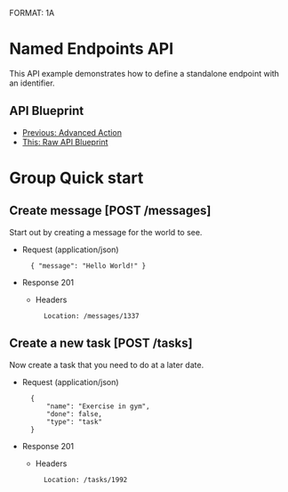 FORMAT: 1A

# Named Endpoints API
This API example demonstrates how to define a standalone endpoint with an identifier.

## API Blueprint
+ [Previous: Advanced Action](12.%20Advanced%20Action.md)
+ [This: Raw API Blueprint](https://raw.github.com/apiaryio/api-blueprint/master/examples/13.%20Named%20Endpoints.md)

# Group Quick start

## Create message [POST /messages]

Start out by creating a message for the world to see.

+ Request (application/json)

        { "message": "Hello World!" }

+ Response 201

    + Headers

            Location: /messages/1337

## Create a new task [POST /tasks]

Now create a task that you need to do at a later date.

+ Request (application/json)

        {
            "name": "Exercise in gym",
            "done": false,
            "type": "task"
        }

+ Response 201

    + Headers

            Location: /tasks/1992
